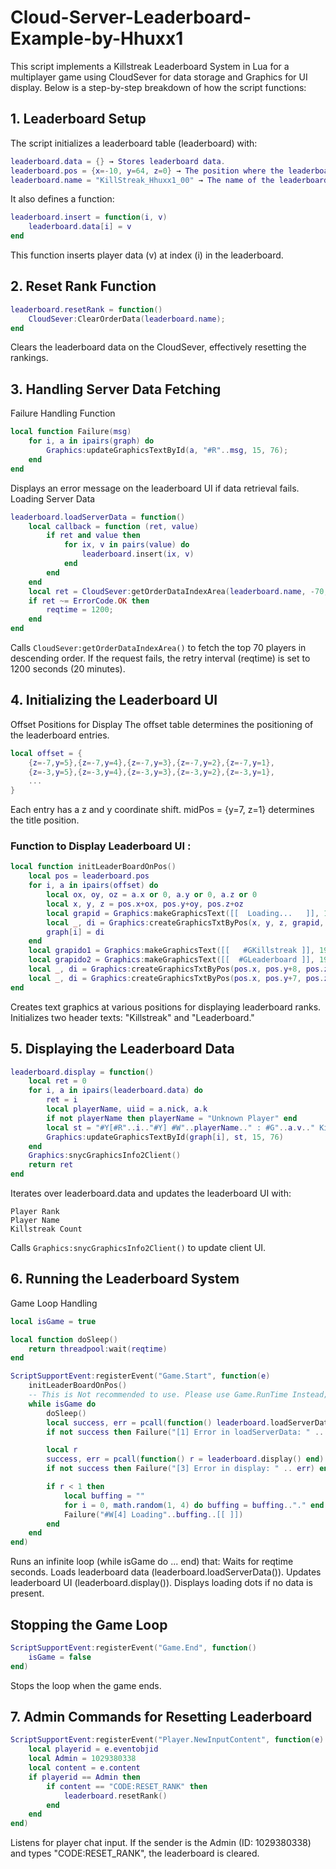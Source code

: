 # Cloud-Server-Leaderboard-Example-by-Hhuxx1

This script implements a Killstreak Leaderboard System in Lua for a multiplayer game using CloudSever for data storage and Graphics for UI display. Below is a step-by-step breakdown of how the script functions:

## 1. Leaderboard Setup
The script initializes a leaderboard table (leaderboard) with:

```lua
leaderboard.data = {} → Stores leaderboard data.
leaderboard.pos = {x=-10, y=64, z=0} → The position where the leaderboard UI is displayed.
leaderboard.name = "KillStreak_Hhuxx1_00" → The name of the leaderboard in CloudSever.
```
It also defines a function:
```lua
leaderboard.insert = function(i, v)
    leaderboard.data[i] = v
end
```
This function inserts player data (v) at index (i) in the leaderboard.

## 2. Reset Rank Function
```lua
leaderboard.resetRank = function()
    CloudSever:ClearOrderData(leaderboard.name);
end
```
Clears the leaderboard data on the CloudSever, effectively resetting the rankings.

## 3. Handling Server Data Fetching
Failure Handling Function
```lua
local function Failure(msg)
    for i, a in ipairs(graph) do 
        Graphics:updateGraphicsTextById(a, "#R"..msg, 15, 76);
    end 
end
```
Displays an error message on the leaderboard UI if data retrieval fails.
Loading Server Data
```lua
leaderboard.loadServerData = function()
    local callback = function (ret, value)
        if ret and value then
            for ix, v in pairs(value) do
                leaderboard.insert(ix, v)
            end
        end
    end
    local ret = CloudSever:getOrderDataIndexArea(leaderboard.name, -70, callback);
    if ret ~= ErrorCode.OK then
        reqtime = 1200;
    end
end
```
Calls ```CloudSever:getOrderDataIndexArea()``` to fetch the top 70 players in descending order.
If the request fails, the retry interval (reqtime) is set to 1200 seconds (20 minutes).

## 4. Initializing the Leaderboard UI
Offset Positions for Display
The offset table determines the positioning of the leaderboard entries.

``` lua
local offset = {
    {z=-7,y=5},{z=-7,y=4},{z=-7,y=3},{z=-7,y=2},{z=-7,y=1},
    {z=-3,y=5},{z=-3,y=4},{z=-3,y=3},{z=-3,y=2},{z=-3,y=1},
    ...
}
```
Each entry has a z and y coordinate shift.
midPos = {y=7, z=1} determines the title position.
### Function to Display Leaderboard UI :
```lua
local function initLeaderBoardOnPos()
    local pos = leaderboard.pos
    for i, a in ipairs(offset) do 
        local ox, oy, oz = a.x or 0, a.y or 0, a.z or 0
        local x, y, z = pos.x+ox, pos.y+oy, pos.z+oz
        local grapid = Graphics:makeGraphicsText([[  Loading...   ]], 15, 80, i)
        local _, di = Graphics:createGraphicsTxtByPos(x, y, z, grapid, 0, 0)
        graph[i] = di
    end 
    local grapido1 = Graphics:makeGraphicsText([[   #GKillstreak ]], 19, 80, #offset+1)
    local grapido2 = Graphics:makeGraphicsText([[  #GLeaderboard ]], 19, 80, #offset+2)
    local _, di = Graphics:createGraphicsTxtByPos(pos.x, pos.y+8, pos.z, grapido1, 0, 0)
    local _, di = Graphics:createGraphicsTxtByPos(pos.x, pos.y+7, pos.z, grapido2, 0, 0)
end
```
Creates text graphics at various positions for displaying leaderboard ranks.
Initializes two header texts: "Killstreak" and "Leaderboard."

## 5. Displaying the Leaderboard Data
``` lua
leaderboard.display = function()
    local ret = 0
    for i, a in ipairs(leaderboard.data) do 
        ret = i
        local playerName, uiid = a.nick, a.k
        if not playerName then playerName = "Unknown Player" end
        local st = "#Y[#R"..i.."#Y] #W"..playerName.." : #G"..a.v.." Kills "..[[  ]]
        Graphics:updateGraphicsTextById(graph[i], st, 15, 76)
    end 
    Graphics:snycGraphicsInfo2Client()
    return ret
end
```
Iterates over leaderboard.data and updates the leaderboard UI with:
```
Player Rank
Player Name
Killstreak Count
```
Calls ```Graphics:snycGraphicsInfo2Client()``` to update client UI.

## 6. Running the Leaderboard System
Game Loop Handling
```lua
local isGame = true 

local function doSleep()
    return threadpool:wait(reqtime)
end

ScriptSupportEvent:registerEvent("Game.Start", function(e)
    initLeaderBoardOnPos()
    -- This is Not recommended to use. Please use Game.RunTime Instead;
    while isGame do
        doSleep()
        local success, err = pcall(function() leaderboard.loadServerData() end)
        if not success then Failure("[1] Error in loadServerData: " .. err) end

        local r
        success, err = pcall(function() r = leaderboard.display() end)
        if not success then Failure("[3] Error in display: " .. err) end

        if r < 1 then
            local buffing = ""
            for i = 0, math.random(1, 4) do buffing = buffing.."." end
            Failure("#W[4] Loading"..buffing..[[ ]])
        end
    end 
end)
```
Runs an infinite loop (while isGame do ... end) that:
Waits for reqtime seconds.
Loads leaderboard data (leaderboard.loadServerData()).
Updates leaderboard UI (leaderboard.display()).
Displays loading dots if no data is present.
## Stopping the Game Loop
```lua
ScriptSupportEvent:registerEvent("Game.End", function()
    isGame = false
end)
```
Stops the loop when the game ends.

## 7. Admin Commands for Resetting Leaderboard
```lua
ScriptSupportEvent:registerEvent("Player.NewInputContent", function(e)
    local playerid = e.eventobjid
    local Admin = 1029380338
    local content = e.content
    if playerid == Admin then 
        if content == "CODE:RESET_RANK" then 
            leaderboard.resetRank()
        end 
    end 
end)
```
Listens for player chat input.
If the sender is the Admin (ID: 1029380338) and types "CODE:RESET_RANK", the leaderboard is cleared.



